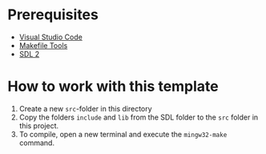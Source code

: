 # Prerequisites

- [Visual Studio Code](https://code.visualstudio.com/)
- [Makefile Tools](https://marketplace.visualstudio.com/items?itemName=ms-vscode.makefile-tools)
- [SDL 2](https://github.com/libsdl-org/SDL/releases)

# How to work with this template

1. Create a new `src`-folder in this directory
2. Copy the folders `include` and `lib` from the SDL folder to the `src` folder in this project.
3. To compile, open a new terminal and execute the `mingw32-make` command.
